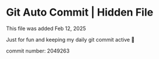 # Git Auto Commit | Hidden File

This file was added Feb 12, 2025

Just for fun and keeping my daily git commit active 🤪

commit number: 2049263
